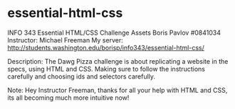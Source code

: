 essential-html-css
==================
 
INFO 343 Essential HTML/CSS Challenge Assets
Boris Pavlov #0841034  
Instructor: Michael Freeman
My server: http://students.washington.edu/borisp/info343/essential-html-css/

Description: The Dawg Pizza challenge is about replicating a website in the 
specs, using HTML and CSS. Making sure to follow the instructions carefully 
and choosing ids and selectors carefully.

Note: Hey Instructor Freeman, thanks for all your help with HTML and CSS,
its all becoming much more intuitive now!

